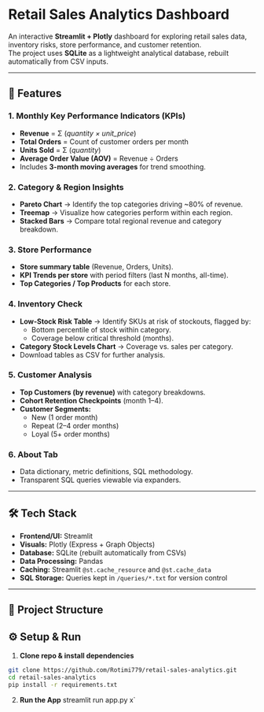 # Retail Sales Analytics Dashboard  

An interactive **Streamlit + Plotly** dashboard for exploring retail sales data, inventory risks, store performance, and customer retention.  
The project uses **SQLite** as a lightweight analytical database, rebuilt automatically from CSV inputs.

---

## 🚀 Features  

### 1. **Monthly Key Performance Indicators (KPIs)**  
- **Revenue** = Σ (*quantity × unit_price*)  
- **Total Orders** = Count of customer orders per month  
- **Units Sold** = Σ (*quantity*)  
- **Average Order Value (AOV)** = Revenue ÷ Orders  
- Includes **3-month moving averages** for trend smoothing.  

### 2. **Category & Region Insights**  
- **Pareto Chart** → Identify the top categories driving ~80% of revenue.  
- **Treemap** → Visualize how categories perform within each region.  
- **Stacked Bars** → Compare total regional revenue and category breakdown.  

### 3. **Store Performance**  
- **Store summary table** (Revenue, Orders, Units).  
- **KPI Trends per store** with period filters (last N months, all-time).  
- **Top Categories / Top Products** for each store.  

### 4. **Inventory Check**  
- **Low-Stock Risk Table** → Identify SKUs at risk of stockouts, flagged by:  
  - Bottom percentile of stock within category.  
  - Coverage below critical threshold (months).  
- **Category Stock Levels Chart** → Coverage vs. sales per category.  
- Download tables as CSV for further analysis.  

### 5. **Customer Analysis**  
- **Top Customers (by revenue)** with category breakdowns.  
- **Cohort Retention Checkpoints** (month 1–4).  
- **Customer Segments:**  
  - New (1 order month)  
  - Repeat (2–4 order months)  
  - Loyal (5+ order months)  

### 6. **About Tab**  
- Data dictionary, metric definitions, SQL methodology.  
- Transparent SQL queries viewable via expanders.  

---

## 🛠️ Tech Stack  

- **Frontend/UI:** Streamlit  
- **Visuals:** Plotly (Express + Graph Objects)  
- **Database:** SQLite (rebuilt automatically from CSVs)  
- **Data Processing:** Pandas  
- **Caching:** Streamlit `@st.cache_resource` and `@st.cache_data`  
- **SQL Storage:** Queries kept in `/queries/*.txt` for version control  

---

## 📂 Project Structure  


## ⚙️ Setup & Run  

1. **Clone repo & install dependencies**  

```bash
git clone https://github.com/Rotimi779/retail-sales-analytics.git
cd retail-sales-analytics
pip install -r requirements.txt
```
2. **Run the App**
streamlit run app.py
x`

